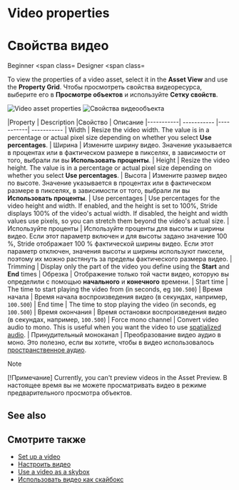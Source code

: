 # Video properties
# Свойства видео

<span class="label label-doc-level">Beginner</span>
<span class=
<span class="label label-doc-audience">Designer</span>
<span class=

To view the properties of a video asset, select it in the **Asset View** and use the **Property Grid**.
Чтобы просмотреть свойства видеоресурса, выберите его в **Просмотре объектов** и используйте **Сетку свойств**.

![Video asset properties](media/video-asset-properties.png)
![Свойства видеообъекта](media/video-asset-properties.png)

|Property   | Description
|Свойство |  Описание
|-----------| -----------
|-----------|  -----------
| Width   | Resize the video width. The value is in a percentage or actual pixel size depending on whether you select **Use percentages**.
|  Ширина |  Измените ширину видео.  Значение указывается в процентах или в фактическом размере в пикселях, в зависимости от того, выбрали ли вы **Использовать проценты**.
| Height  | Resize the video height. The value is in a percentage or actual pixel size depending on whether you select **Use percentages**. 
|  Высота |  Измените размер видео по высоте.  Значение указывается в процентах или в фактическом размере в пикселях, в зависимости от того, выбрали ли вы **Использовать проценты**.
| Use percentages | Use percentages for the video height and width. If enabled, and the height is set to 100%, Stride displays 100% of the video's actual width. If disabled, the height and width values use pixels, so you can stretch them beyond the video's actual size.
|  Используйте проценты |  Используйте проценты для высоты и ширины видео.  Если этот параметр включен и для высоты задано значение 100 %, Stride отображает 100 % фактической ширины видео.  Если этот параметр отключен, значения высоты и ширины используют пиксели, поэтому их можно растянуть за пределы фактического размера видео.
| Trimming | Display only the part of the video you define using the **Start** and **End** times
|  Обрезка |  Отображение только той части видео, которую вы определили с помощью **начального** и **конечного** времени.
| Start time | The time to start playing the video from (in seconds, eg `100.500`)
|  Время начала |  Время начала воспроизведения видео (в секундах, например, `100.500`)
| End time | The time to stop playing the video (in seconds, eg `100.500`)
|  Время окончания |  Время остановки воспроизведения видео (в секундах, например, `100.500`)
| Force mono channel | Convert video audio to mono. This is useful when you want the video to use [spatialized audio](../audio/spatialized-audio.md).
|  Принудительный моноканал |  Преобразование видео аудио в моно.  Это полезно, если вы хотите, чтобы в видео использовалось [пространственное аудио](../audio/spatialized-audio.md).


>[!Note]
>[!Примечание]
>Currently, you can't preview videos in the Asset Preview.
>В настоящее время вы не можете просматривать видео в режиме предварительного просмотра объектов.

## See also
## Смотрите также

* [Set up a video](set-up-a-video.md)
* [Настроить видео](set-up-a-video.md)
* [Use a video as a skybox](use-a-video-as-a-skybox.md)
* [Использовать видео как скайбокс](use-a-video-as-a-skybox.md)
